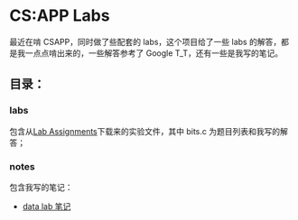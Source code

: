 # CS:APP Labs    

最近在啃 CSAPP，同时做了些配套的 labs，这个项目给了一些 labs 的解答，都是我一点点啃出来的，一些解答参考了 Google T_T，还有一些是我写的笔记。     
## 目录：
### labs
 包含从[Lab Assignments](http://csapp.cs.cmu.edu/3e/labs.html)下载来的实验文件，其中 bits.c 为题目列表和我写的解答；    
### notes
 包含我写的笔记：    
 - [data lab 笔记](./notes/datalab.md)   
 